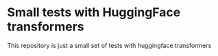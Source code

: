 # Small tests with HuggingFace transformers

This repository is just a small set of tests with huggingface transformers


